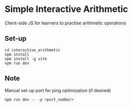 # Simple Interactive Arithmetic
Client-side JS for learners to practise arithmetic operations<br />

## Set-up
```[bash]
cd interactive_arithmetic
npm install
npm install -g vite
npm run dev
```

## Note
Manual set-up port for ping optimization (if desired)
```[bash]
npm run dev -- -p <port_number>
```
